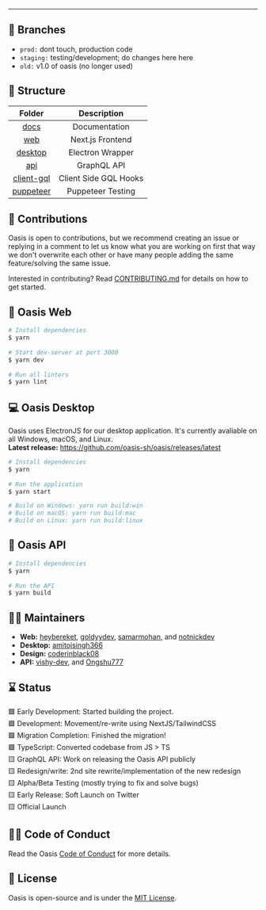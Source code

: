 ---

## 🌴 Branches
- ```prod:``` dont touch, production code
- ```staging:``` testing/development; do changes here here
- ```old:``` v1.0 of oasis (no longer used)

## 🧱 Structure

| Folder                               |      Description       |
| :----------------------------------: | :-------------------:  |
| [docs](/docs)                      |     Documentation      |
| [web](/packages/web)               |   Next.js Frontend     |
| [desktop](desktop)                 |    Electron Wrapper    |
| [api](/packages/api)               |     GraphQL API        |
| [client-gql](/packages/client-gql) |  Client Side GQL Hooks |
| [puppeteer](/packages/puppeteer)   |   Puppeteer Testing    |

## 🚀 Contributions

Oasis is open to contributions, but we recommend creating an issue or replying in a comment to let us know what you are working on first that way we don't overwrite each other or have many people adding the same feature/solving the same issue. <br/>

Interested in contributing? Read [CONTRIBUTING.md](/docs/CONTRIBUTING.md) for details on how to get started.

## 🔨 Oasis Web
```bash
# Install dependencies
$ yarn
 
# Start dev-server at port 3000
$ yarn dev
 
# Run all linters
$ yarn lint
```

## 💻 Oasis Desktop
Oasis uses ElectronJS for our desktop application. It's currently avaliable on all Windows, macOS, and Linux. <br/>
**Latest release:** https://github.com/oasis-sh/oasis/releases/latest

```bash
# Install dependencies
$ yarn
 
# Run the application
$ yarn start

# Build on Windows: yarn run build:win
# Build on macOS: yarn run build:mac
# Build on Linux: yarn run build:linux
```

## 🤖 Oasis API
```bash
# Install dependencies
$ yarn
 
# Run the API
$ yarn build
```

## 👋🏻 Maintainers 
- **Web:** [heybereket](https://github.com/heybereket), [goldyydev](https://github.com/goldyydev), [samarmohan](https://github.com/samarmohan), and [notnickdev](https://github.com/notnickdev)
- **Desktop:** [amitojsingh366](https://github.com/amitojsingh366)
- **Design:** [coderinblack08](https://github.com/coderinblack08)
- **API:** [vishy-dev](https://github.com/vishy-dev), and [Ongshu777](https://github.com/Ongshu777)

## ⌛ Status
🟩 Early Development: Started building the project. <br>
🟩 Development: Movement/re-write using NextJS/TailwindCSS <br>
🟩 Migration Completion: Finished the migration! <br>
🟩 TypeScript: Converted codebase from JS > TS <br>
🟨 GraphQL API: Work on releasing the Oasis API publicly <br>
🟨 Redesign/write: 2nd site rewrite/implementation of the new redesign <br>
🟨 Alpha/Beta Testing (mostly trying to fix and solve bugs) <br>
🟨 Early Release: Soft Launch on Twitter <br>
🟨 Official Launch <br>

## ✍🏻 Code of Conduct
Read the Oasis [Code of Conduct](/.github/CODE_OF_CONDUCT.md) for more details. 

## 📄 License
Oasis is open-source and is under the [MIT License](LICENSE). 
